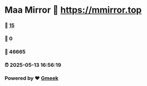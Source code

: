# Maa Mirror :link: https://mmirror.top 
### :page_facing_up: [15](https://mmirror.top/tag.html) 
### :speech_balloon: 0 
### :hibiscus: 46665 
### :alarm_clock: 2025-05-13 16:56:19 
### Powered by :heart: [Gmeek](https://github.com/Meekdai/Gmeek)
